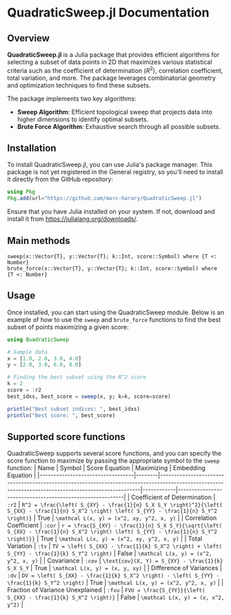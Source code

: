 # QuadraticSweep.jl Documentation

## Overview

**QuadraticSweep.jl** is a Julia package that provides efficient algorithms for selecting a subset of data points in 2D that maximizes various statistical criteria such as the coefficient of determination ($R^2$), correlation coefficient, total variation, and more. The package leverages combinatorial geometry and optimization techniques to find these subsets.

The package implements two key algorithms:
- **Sweep Algorithm**: Efficient topological sweep that projects data into higher dimensions to identify optimal subsets.
- **Brute Force Algorithm**: Exhaustive search through all possible subsets.

## Installation

To install QuadraticSweep.jl, you can use Julia's package manager. This package is not yet registered in the General registry, so you'll need to install it directly from the GitHub repository:

```julia
using Pkg
Pkg.add(url="https://github.com/marc-harary/QuadraticSweep.jl")
```

Ensure that you have Julia installed on your system. If not, download and install it from https://julialang.org/downloads/.

## Main methods
```@docs
sweep(x::Vector{T}, y::Vector{T}; k::Int, score::Symbol) where {T <: Number}
brute_force(x::Vector{T}, y::Vector{T}; k::Int, score::Symbol) where {T <: Number}
```

## Usage 
Once installed, you can start using the QuadraticSweep module. Below is an example of how to use the `sweep` and `brute_force` functions to find the best subset of points maximizing a given score:

```julia
using QuadraticSweep

# Sample data
x = [1.0, 2.0, 3.0, 4.0]
y = [2.0, 3.0, 6.0, 8.0]

# Finding the best subset using the R^2 score
k = 2
score = :r2
best_idxs, best_score = sweep(x, y; k=k, score=score)

println("Best subset indices: ", best_idxs)
println("Best score: ", best_score)
```

## Supported score functions
QuadraticSweep supports several score functions, and you can specify the score function to maximize by passing the appropriate symbol to the `sweep` function:
| Name                            | Symbol | Score Equation                                                                                                                                      | Maximizing | Embedding Equation                                       |
|----------------------------------|--------|-----------------------------------------------------------------------------------------------------------------------------------------------------|------------|----------------------------------------------------------|
| Coefficient of Determination     | `:r2`  | ``R^2 = \frac{\left( S_{XY} - \frac{1}{n} S_X S_Y \right)^2}{\left( S_{XX} - \frac{1}{n} S_X^2 \right) \left( S_{YY} - \frac{1}{n} S_Y^2 \right)}``  | True       | ``\mathcal L(x, y) = (x^2, xy, y^2, x, y)``               |
| Correlation Coefficient          | `:cor` | ``r = \frac{S_{XY} - \frac{1}{n} S_X S_Y}{\sqrt{\left( S_{XX} - \frac{1}{n} S_X^2 \right) \left( S_{YY} - \frac{1}{n} S_Y^2 \right)}}``             | True       | ``\mathcal L(x, y) = (x^2, xy, y^2, x, y)``               |
| Total Variation                  | `:tv`  | ``TV = \left( S_{XX} - \frac{1}{k} S_X^2 \right) + \left( S_{YY} - \frac{1}{k} S_Y^2 \right)``                                                      | False      | ``\mathcal L(x, y) = (x^2, y^2, x, y)``                   |
| Covariance                       | `:cov` | ``\text{cov}(X, Y) = S_{XY} - \frac{1}{k} S_X S_Y``                                                                                                 | True       | ``\mathcal L(x, y) = (x, y, xy)``                         |
| Difference of Variances          | `:dv`  | ``DV = \left( S_{XX} - \frac{1}{k} S_X^2 \right) - \left( S_{YY} - \frac{1}{k} S_Y^2 \right)``                                                      | True       | ``\mathcal L(x, y) = (x^2, y^2, x, y)``                   |
| Fraction of Variance Unexplained | `:fvu` | ``FVU = \frac{S_{YY}}{\left( S_{XX} - \frac{1}{k} S_X^2 \right)}``                                                                                  | False      | ``\mathcal L(x, y) = (x, x^2, y^2)``                      |
